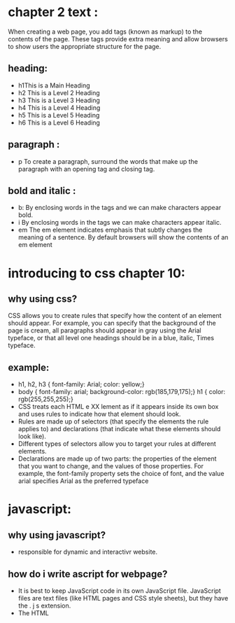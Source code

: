 #  chapter 2 text :
 When creating a web page, you add tags
(known as markup) to the contents of the
page. These tags provide extra meaning
and allow browsers to show users the
appropriate structure for the page.
## heading: 
- h1This is a Main Heading
- h2 This is a Level 2 Heading
- h3 This is a Level 3 Heading
- h4 This is a Level 4 Heading
- h5 This is a Level 5 Heading
- h6 This is a Level 6 Heading
## paragraph :
-  p
To create a paragraph, surround
the words that make up the
paragraph with an opening 
tag and closing  tag.
## bold and italic :

- b: By enclosing words in the tags
 and  we can make
characters appear bold.
- i
By enclosing words in the tags
we can make
characters appear italic.
- em
The em element indicates
emphasis that subtly changes
the meaning of a sentence.
By default browsers will show
the contents of an em element
# introducing to css  chapter 10:
## why using css?
CSS allows you to create rules that specify how the content of
an element should appear. For example, you can specify that
the background of the page is cream, all paragraphs should
appear in gray using the Arial typeface, or that all level one
headings should be in a blue, italic, Times typeface.
## example:
- h1, h2, h3 {
font-family: Arial;
color: yellow;}
- body {
font-family: arial;
background-color: rgb(185,179,175);}
h1 {
color: rgb(255,255,255);}
- CSS treats each HTML e XX lement as if it appears inside
its own box and uses rules to indicate how that
element should look.
- Rules are made up of selectors (that specify the
elements the rule applies to) and declarations (that
indicate what these elements should look like).
- Different types of selectors allow you to target your
rules at different elements.
- Declarations are made up of two parts: the properties
of the element that you want to change, and the values
of those properties. For example, the font-family
property sets the choice of font, and the value arial
specifies Arial as the preferred typeface
# javascript:
## why using javascript?
- responsible for dynamic and interactivr website.
## how do i write ascript for webpage?
- It is best to keep JavaScript code in its own JavaScript 
file. JavaScript files are text files (like HTML pages and 
CSS style sheets), but they have the . j s extension. 
- The HTML <script> element is used in HTML pages 
to tell the browser to load the JavaScript file (rather like 
the <link> element can be used to load a CSS file). 
- If you view the source code of the page in the browser, 
the JavaScript will not have changed the HTML, 
because the script works with the model of the web 
page that the browser has created.
# what is variable?
- A script will have to temporarily 
store the bits of information it 
needs to do its job. It can store this data 
[![ html and css](https://www.wikihow.com/images/thumb/c/c8/Declare-a-Variable-in-Javascript-Step-1.jpg/aid1337336-v4-728px-Declare-a-Variable-in-Javascript-Step-1.jpg.webp)]
# notes:
- Functions allow you to group a set of related 
statements together that represent a single task.
- An object is a series of variables and functions that 
represent something from the world around you.
# switch statement 
[![ html and css](https://miro.medium.com/max/562/1*_5ueAjwDc5tsOt_sV6FvlA.png)]


